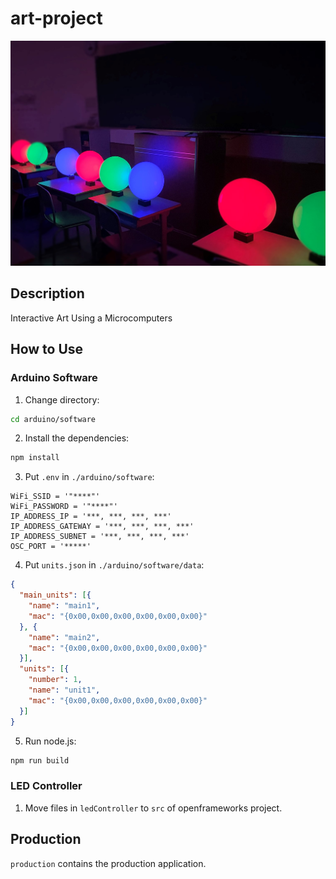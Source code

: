 # art-project

![art-project](art-project.jpg)

## Description

Interactive Art Using a Microcomputers

## How to Use

### Arduino Software

1. Change directory:

```bash
cd arduino/software
```

2. Install the dependencies:

```bash
npm install
```

3. Put `.env` in `./arduino/software`:

```
WiFi_SSID = '"****"'
WiFi_PASSWORD = '"****"'
IP_ADDRESS_IP = '***, ***, ***, ***'
IP_ADDRESS_GATEWAY = '***, ***, ***, ***'
IP_ADDRESS_SUBNET = '***, ***, ***, ***'
OSC_PORT = '*****'
```

4. Put `units.json` in `./arduino/software/data`:

```json
{
  "main_units": [{
    "name": "main1",
    "mac": "{0x00,0x00,0x00,0x00,0x00,0x00}"
  }, {
    "name": "main2",
    "mac": "{0x00,0x00,0x00,0x00,0x00,0x00}"
  }],
  "units": [{
    "number": 1,
    "name": "unit1",
    "mac": "{0x00,0x00,0x00,0x00,0x00,0x00}"
  }]
}
```

5. Run node.js:

```bash
npm run build
```

### LED Controller

1. Move files in `ledController` to `src` of openframeworks project.

## Production

`production` contains the production application.
